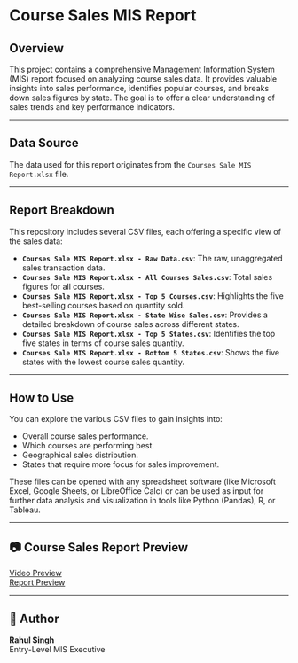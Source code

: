 # Course Sales MIS Report

## Overview

This project contains a comprehensive Management Information System (MIS) report focused on analyzing course sales data. It provides valuable insights into sales performance, identifies popular courses, and breaks down sales figures by state. The goal is to offer a clear understanding of sales trends and key performance indicators.

---

## Data Source

The data used for this report originates from the `Courses Sale MIS Report.xlsx` file.

---

## Report Breakdown

This repository includes several CSV files, each offering a specific view of the sales data:

* **`Courses Sale MIS Report.xlsx - Raw Data.csv`**: The raw, unaggregated sales transaction data.
* **`Courses Sale MIS Report.xlsx - All Courses Sales.csv`**: Total sales figures for all courses.
* **`Courses Sale MIS Report.xlsx - Top 5 Courses.csv`**: Highlights the five best-selling courses based on quantity sold.
* **`Courses Sale MIS Report.xlsx - State Wise Sales.csv`**: Provides a detailed breakdown of course sales across different states.
* **`Courses Sale MIS Report.xlsx - Top 5 States.csv`**: Identifies the top five states in terms of course sales quantity.
* **`Courses Sale MIS Report.xlsx - Bottom 5 States.csv`**: Shows the five states with the lowest course sales quantity.

---

## How to Use

You can explore the various CSV files to gain insights into:

* Overall course sales performance.
* Which courses are performing best.
* Geographical sales distribution.
* States that require more focus for sales improvement.

These files can be opened with any spreadsheet software (like Microsoft Excel, Google Sheets, or LibreOffice Calc) or can be used as input for further data analysis and visualization in tools like Python (Pandas), R, or Tableau.

---

## 📷  Course Sales Report Preview

[Video Preview](https://github.com/Rahul-MISExecutive/Course-Sales-MIS-Report/blob/main/Video%20Preview.mp4)  
[Report Preview](https://github.com/Rahul-MISExecutive/Course-Sales-MIS-Report/tree/main/Report%20Preview)

---

## 🔗 Author

**Rahul Singh**  
Entry-Level MIS Executive
